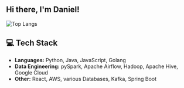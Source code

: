 ## Hi there, I'm Daniel! 

![Top Langs](https://github-readme-stats.vercel.app/api/top-langs/?username=danieljhkim&layout=compact&theme=github_dark)

## 💻 Tech Stack
- **Languages:** Python, Java, JavaScript, Golang
- **Data Engineering:** pySpark, Apache Airflow, Hadoop, Apache Hive, Google Cloud
- **Other:** React, AWS, various Databases, Kafka, Spring Boot
